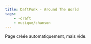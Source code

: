 ```yaml
---
title: DaftPunk - Around The World
tags:
    - -draft
    - musique/chanson
---
```


Page créée automatiquement, mais vide.
